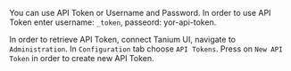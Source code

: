 You can use API Token or Username and Password. In order to use API Token enter username: `_token`, passeord: yor-api-token. 

In order to retrieve API Token, connect Tanium UI, navigate to `Administration`. In `Configuration` tab choose 
`API Tokens`. Press on `New API Token` in order to create new API Token.